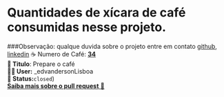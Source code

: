 # Quantidades de xícara de café consumidas nesse projeto. 
###Observação: qualque duvida sobre o projeto entre em contato [github](https://github.com/edvandersonLisboa), [linkedin](https://www.linkedin.com/in/edvanderson-lisboa-18b551119/)
☕ Numero de Café: **[34](https://github.com/edvandersonLisboa/TesteWorkflow/pull/34)**<br>
**📝 Titulo**: Prepare o café<br>**🙎‍♂️ User:**  _edvandersonLisboa<br> **📌 Status:**`closed`)<br> [**Saiba mais sobre o pull request** 📄](https://github.com/edvandersonLisboa/TesteWorkflowPublic/issues/40)
##


